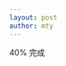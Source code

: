 ```yaml
---
layout: post
author: mty
---
```


<div class="progress progress-striped active">
    <div class="progress-bar progress-bar-success" role="progressbar"
         aria-valuenow="60" aria-valuemin="0" aria-valuemax="100"
         style="width: 40%;">
        <span class="sr-only">40% 完成</span>
    </div>
</div>